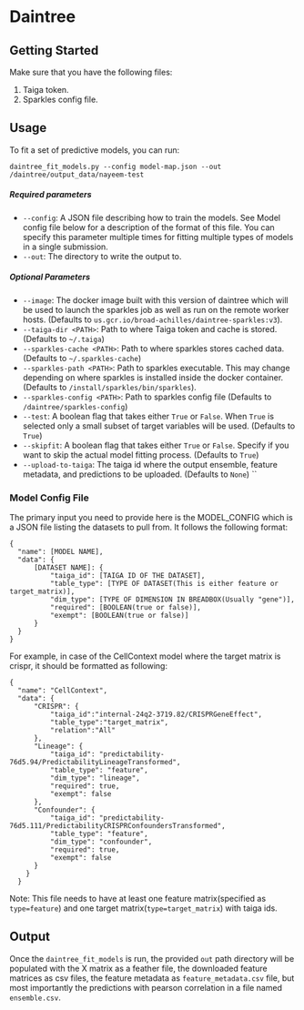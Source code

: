 # Daintree
## Getting Started
Make sure that you have the following files:
1. Taiga token.
2. Sparkles config file.  
## Usage
To fit a set of predictive models, you can run:
```
daintree_fit_models.py --config model-map.json --out /daintree/output_data/nayeem-test
```
##### Required parameters

* `--config`: A JSON file describing how to train the models. See Model config file below for a description of the format of this file. You can specify this parameter multiple times for fitting multiple types of models in a single submission.
* `--out`: The directory to write the output to.

##### Optional Parameters

* `--image`: The docker image built with this version of daintree which will be used to launch the sparkles job as well as run on the remote worker hosts. (Defaults to `us.gcr.io/broad-achilles/daintree-sparkles:v3`).
* `--taiga-dir <PATH>`: Path to where Taiga token and cache is stored. (Defaults to `~/.taiga`)
* `--sparkles-cache <PATH>`: Path to where sparkles stores cached data. (Defaults to `~/.sparkles-cache`)
* `--sparkles-path <PATH>`: Path to sparkles executable. This may change depending on where sparkles is installed inside the docker container. (Defaults to `/install/sparkles/bin/sparkles`). 
* `--sparkles-config <PATH>`: Path to sparkles config file (Defaults to `/daintree/sparkles-config`)
* `--test`: A boolean flag that takes either `True` or `False`. When `True` is selected only a small subset of target variables will be used. (Defaults to `True`)
* `--skipfit`: A boolean flag that takes either `True` or `False`. Specify if you want to skip the actual model fitting process. (Defaults to `True`)
* `--upload-to-taiga`: The taiga id where the output ensemble, feature metadata, and predictions to be uploaded. (Defaults to `None`)
``
### Model Config File
The primary input you need to provide here is the MODEL_CONFIG which is a JSON file listing the datasets to pull from. It follows the following format:
```
{
  "name": [MODEL NAME],
  "data": {
      [DATASET NAME]: {
          "taiga_id": [TAIGA ID OF THE DATASET],
          "table_type": [TYPE OF DATASET(This is either feature or target_matrix)],
          "dim_type": [TYPE OF DIMENSION IN BREADBOX(Usually "gene")],
          "required": [BOOLEAN(true or false)],
          "exempt": [BOOLEAN(true or false)]
      }
  }
}
```
For example, in case of the CellContext model where the target matrix is crispr, it should be formatted as following:
```
{
  "name": "CellContext",
  "data": {
      "CRISPR": {
          "taiga_id":"internal-24q2-3719.82/CRISPRGeneEffect",
          "table_type":"target_matrix",
          "relation":"All"
      },
      "Lineage": {
          "taiga_id": "predictability-76d5.94/PredictabilityLineageTransformed",
          "table_type": "feature",
          "dim_type": "lineage",
          "required": true,
          "exempt": false
      },
      "Confounder": {
          "taiga_id": "predictability-76d5.111/PredictabilityCRISPRConfoundersTransformed",
          "table_type": "feature",
          "dim_type": "confounder",
          "required": true,
          "exempt": false
      }
    }
  }
```
Note: This file needs to have at least one feature matrix(specified as `type=feature`) and one target matrix(`type=target_matrix`) with taiga ids.

## Output

Once the `daintree_fit_models` is run, the provided `out` path directory will be populated with the X matrix as a feather file, the downloaded feature matrices as csv files, the feature metadata as `feature_metadata.csv` file, but most importantly the predictions with pearson correlation in a file named `ensemble.csv`.

